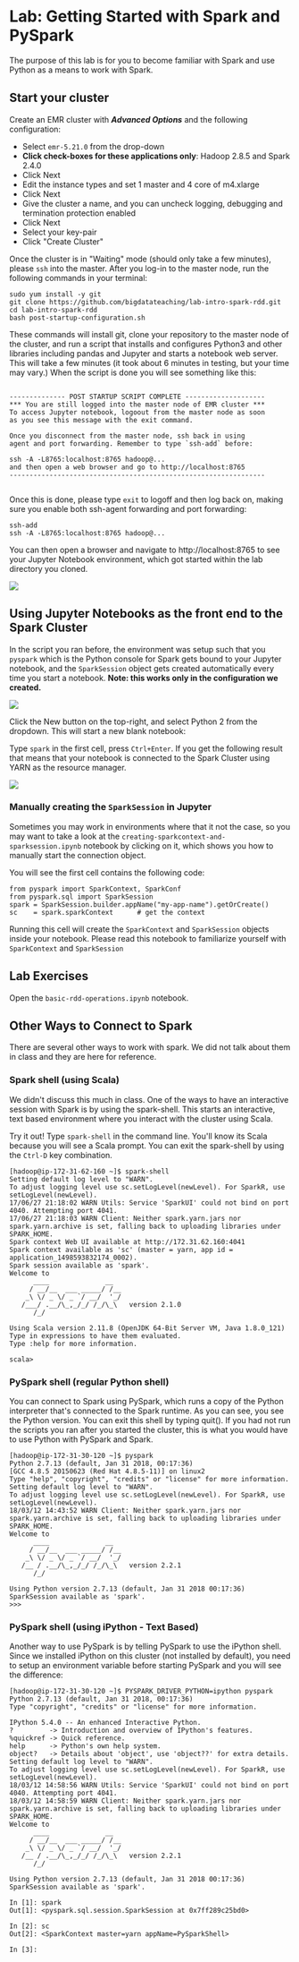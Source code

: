 # Lab: Getting Started with Spark and PySpark

The purpose of this lab is for you to become familiar with Spark and use Python as a means to work with Spark. 

## Start your cluster

Create an EMR cluster with **_Advanced Options_** and the following configuration:

* Select `emr-5.21.0` from the drop-down
* **Click check-boxes for these applications only**: Hadoop 2.8.5 and Spark 2.4.0
* Click Next
* Edit the instance types and set 1 master and 4 core of m4.xlarge 
* Click Next
* Give the cluster a name, and you can uncheck logging, debugging and termination protection enabled
* Click Next
* Select your key-pair
* Click "Create Cluster"

Once the cluster is in "Waiting" mode (should only take a few minutes), please `ssh` into the master. After you log-in to the master node, run the following commands in your terminal:


```
sudo yum install -y git
git clone https://github.com/bigdatateaching/lab-intro-spark-rdd.git
cd lab-intro-spark-rdd
bash post-startup-configuration.sh 
```

These commands will install git, clone your repository to the master node of the cluster, and run a script that installs and configures Python3 and other libraries including pandas and Jupyter and starts a notebook web server. This will take a few minutes (it took about 6 minutes in testing, but your time may vary.) When the script is done you will see something like this:

```

-------------- POST STARTUP SCRIPT COMPLETE --------------------
*** You are still logged into the master node of EMR cluster ***
To access Jupyter notebook, logoout from the master node as soon
as you see this message with the exit command.

Once you disconnect from the master node, ssh back in using
agent and port forwarding. Remember to type `ssh-add` before:

ssh -A -L8765:localhost:8765 hadoop@...
and then open a web browser and go to http://localhost:8765
----------------------------------------------------------------


```
Once this is done, please type `exit` to logoff and then log back on, making sure you enable both ssh-agent forwarding and port forwarding:


```
ssh-add
ssh -A -L8765:localhost:8765 hadoop@...
``` 

You can then open a browser and navigate to http://localhost:8765 to see your Jupyter Notebook environment, which got started within the lab directory you cloned. 

<img src='images/jupyter-landing.png'>

## Using Jupyter Notebooks as the front end to the Spark Cluster

In the script you ran before, the environment was setup such that you `pyspark` which is the Python console for Spark gets bound to your Jupyter notebook, and the `SparkSession` object gets created automatically every time you start a notebook. **Note: this works only in the configuration we created.**

<img src='images/new-notebook.png'>


Click the New button on the top-right, and select Python 2 from the dropdown. This will start a new blank notebook:

Type `spark` in the first cell, press `Ctrl+Enter`. If you get the following result that means that your notebook is connected to the Spark Cluster using YARN as the resource manager.

<img src='images/sparksession.png'>

### Manually creating the `SparkSession` in Jupyter


Sometimes you may work in environments where that it not the case, so you may want to take a look at the `creating-sparkcontext-and-sparksession.ipynb` notebook by clicking on it, which shows you how to manually start the connection object.

You will see the first cell contains the following code:

```{python}
from pyspark import SparkContext, SparkConf
from pyspark.sql import SparkSession
spark = SparkSession.builder.appName("my-app-name").getOrCreate()
sc    = spark.sparkContext      # get the context
```
Running this cell will create the `SparkContext` and `SparkSession` objects inside your notebook. Please read this notebook to familiarize yourself with `SparkContext` and `SparkSession`


## Lab Exercises

Open the `basic-rdd-operations.ipynb` notebook.

## Other Ways to Connect to Spark

There are several other ways to work with spark. We did not talk about them in class and they are here for reference.

### Spark shell (using Scala)

We didn't discuss this much in class. One of the ways to have an interactive session with Spark is by using the spark-shell. This starts an interactive, text based environment where you interact with the cluster using Scala.

Try it out! Type `spark-shell` in the command line. You'll know its Scala because you will see a Scala prompt. You can exit the spark-shell by using the `Ctrl-D` key combination.

```
[hadoop@ip-172-31-62-160 ~]$ spark-shell
Setting default log level to "WARN".
To adjust logging level use sc.setLogLevel(newLevel). For SparkR, use setLogLevel(newLevel).
17/06/27 21:18:02 WARN Utils: Service 'SparkUI' could not bind on port 4040. Attempting port 4041.
17/06/27 21:18:03 WARN Client: Neither spark.yarn.jars nor spark.yarn.archive is set, falling back to uploading libraries under SPARK_HOME.
Spark context Web UI available at http://172.31.62.160:4041
Spark context available as 'sc' (master = yarn, app id = application_1498593832174_0002).
Spark session available as 'spark'.
Welcome to
      ____              __
     / __/__  ___ _____/ /__
    _\ \/ _ \/ _ `/ __/  '_/
   /___/ .__/\_,_/_/ /_/\_\   version 2.1.0
      /_/

Using Scala version 2.11.8 (OpenJDK 64-Bit Server VM, Java 1.8.0_121)
Type in expressions to have them evaluated.
Type :help for more information.

scala>
```

### PySpark shell (regular Python shell)

You can connect to Spark using PySpark, which runs a copy of the Python interpreter that's connected to the Spark runtime. As you can see, you see the Python version. You can exit this shell by typing quit(). If you had not run the scripts you ran after you started the cluster, this is what you would have to use Python with PySpark and Spark. 

```
[hadoop@ip-172-31-30-120 ~]$ pyspark
Python 2.7.13 (default, Jan 31 2018, 00:17:36)
[GCC 4.8.5 20150623 (Red Hat 4.8.5-11)] on linux2
Type "help", "copyright", "credits" or "license" for more information.
Setting default log level to "WARN".
To adjust logging level use sc.setLogLevel(newLevel). For SparkR, use setLogLevel(newLevel).
18/03/12 14:43:52 WARN Client: Neither spark.yarn.jars nor spark.yarn.archive is set, falling back to uploading libraries under SPARK_HOME.
Welcome to
      ____              __
     / __/__  ___ _____/ /__
    _\ \/ _ \/ _ `/ __/  '_/
   /__ / .__/\_,_/_/ /_/\_\   version 2.2.1
      /_/

Using Python version 2.7.13 (default, Jan 31 2018 00:17:36)
SparkSession available as 'spark'.
>>>
```

### PySpark shell (using iPython - Text Based)

Another way to use PySpark is by telling PySpark to use the iPython shell. Since we installed iPython on this cluster (not installed by default), you need to setup an environment variable before starting PySpark and you will see the difference:

```
[hadoop@ip-172-31-30-120 ~]$ PYSPARK_DRIVER_PYTHON=ipython pyspark
Python 2.7.13 (default, Jan 31 2018, 00:17:36)
Type "copyright", "credits" or "license" for more information.

IPython 5.4.0 -- An enhanced Interactive Python.
?         -> Introduction and overview of IPython's features.
%quickref -> Quick reference.
help      -> Python's own help system.
object?   -> Details about 'object', use 'object??' for extra details.
Setting default log level to "WARN".
To adjust logging level use sc.setLogLevel(newLevel). For SparkR, use setLogLevel(newLevel).
18/03/12 14:58:56 WARN Utils: Service 'SparkUI' could not bind on port 4040. Attempting port 4041.
18/03/12 14:58:59 WARN Client: Neither spark.yarn.jars nor spark.yarn.archive is set, falling back to uploading libraries under SPARK_HOME.
Welcome to
      ____              __
     / __/__  ___ _____/ /__
    _\ \/ _ \/ _ `/ __/  '_/
   /__ / .__/\_,_/_/ /_/\_\   version 2.2.1
      /_/

Using Python version 2.7.13 (default, Jan 31 2018 00:17:36)
SparkSession available as 'spark'.

In [1]: spark
Out[1]: <pyspark.sql.session.SparkSession at 0x7ff289c25bd0>

In [2]: sc
Out[2]: <SparkContext master=yarn appName=PySparkShell>

In [3]:
```

